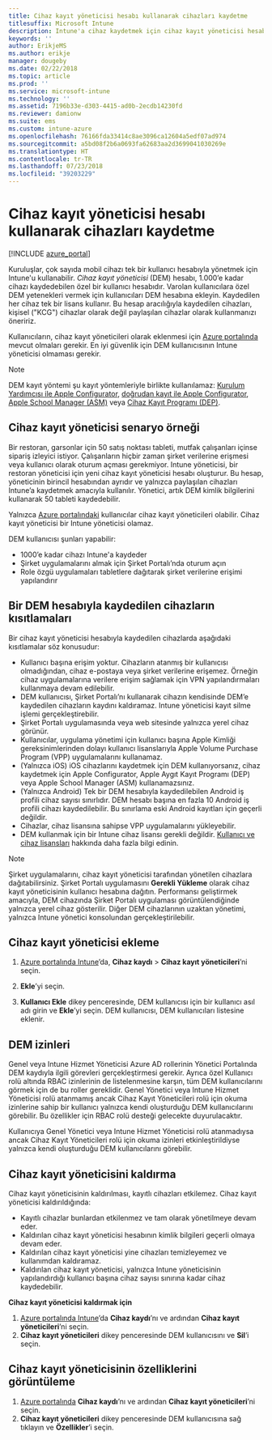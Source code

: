 ```yaml
---
title: Cihaz kayıt yöneticisi hesabı kullanarak cihazları kaydetme
titlesuffix: Microsoft Intune
description: Intune'a cihaz kaydetmek için cihaz kayıt yöneticisi hesabını kullanın. "
keywords: ''
author: ErikjeMS
ms.author: erikje
manager: dougeby
ms.date: 02/22/2018
ms.topic: article
ms.prod: ''
ms.service: microsoft-intune
ms.technology: ''
ms.assetid: 7196b33e-d303-4415-ad0b-2ecdb14230fd
ms.reviewer: damionw
ms.suite: ems
ms.custom: intune-azure
ms.openlocfilehash: 76166fda33414c8ae3096ca12604a5edf07ad974
ms.sourcegitcommit: a5bd08f2b6a0693fa62683aa2d3699041030269e
ms.translationtype: HT
ms.contentlocale: tr-TR
ms.lasthandoff: 07/23/2018
ms.locfileid: "39203229"
---
```

# <a name="enroll-devices-by-using-a-device-enrollment-manager-account"></a>Cihaz kayıt yöneticisi hesabı kullanarak cihazları kaydetme

[!INCLUDE [azure_portal](./includes/azure_portal.md)]

Kuruluşlar, çok sayıda mobil cihazı tek bir kullanıcı hesabıyla yönetmek için Intune'u kullanabilir. *Cihaz kayıt yöneticisi* (DEM) hesabı, 1.000’e kadar cihazı kaydedebilen özel bir kullanıcı hesabıdır. Varolan kullanıcılara özel DEM yetenekleri vermek için kullanıcıları DEM hesabına ekleyin. Kaydedilen her cihaz tek bir lisans kullanır. Bu hesap aracılığıyla kaydedilen cihazları, kişisel ("KCG") cihazlar olarak değil paylaşılan cihazlar olarak kullanmanızı öneririz.  

Kullanıcıların, cihaz kayıt yöneticileri olarak eklenmesi için [Azure portalında](https://portal.azure.com) mevcut olmaları gerekir. En iyi güvenlik için DEM kullanıcısının Intune yöneticisi olmaması gerekir.

>[!NOTE]
>DEM kayıt yöntemi şu kayıt yöntemleriyle birlikte kullanılamaz: [Kurulum Yardımcısı ile Apple Configurator](apple-configurator-setup-assistant-enroll-ios.md), [doğrudan kayıt ile Apple Configurator](apple-configurator-direct-enroll-ios.md), [Apple School Manager (ASM)](apple-school-manager-set-up-ios.md) veya [Cihaz Kayıt Programı (DEP)](device-enrollment-program-enroll-ios.md).

## <a name="example-of-a-device-enrollment-manager-scenario"></a>Cihaz kayıt yöneticisi senaryo örneği

Bir restoran, garsonlar için 50 satış noktası tableti, mutfak çalışanları içinse sipariş izleyici istiyor. Çalışanların hiçbir zaman şirket verilerine erişmesi veya kullanıcı olarak oturum açması gerekmiyor. Intune yöneticisi, bir restoran yöneticisi için yeni cihaz kayıt yöneticisi hesabı oluşturur.  Bu hesap, yöneticinin birincil hesabından ayrıdır ve yalnızca paylaşılan cihazları Intune’a kaydetmek amacıyla kullanılır. Yönetici, artık DEM kimlik bilgilerini kullanarak 50 tableti kaydedebilir.

Yalnızca [Azure portalındaki](https://portal.azure.com) kullanıcılar cihaz kayıt yöneticileri olabilir. Cihaz kayıt yöneticisi bir Intune yöneticisi olamaz.

DEM kullanıcısı şunları yapabilir:

-   1000’e kadar cihazı Intune'a kaydeder
-   Şirket uygulamalarını almak için Şirket Portalı’nda oturum açın
-   Role özgü uygulamaları tabletlere dağıtarak şirket verilerine erişimi yapılandırır

## <a name="limitations-of-devices-that-are-enrolled-with-a-dem-account"></a>Bir DEM hesabıyla kaydedilen cihazların kısıtlamaları

Bir cihaz kayıt yöneticisi hesabıyla kaydedilen cihazlarda aşağıdaki kısıtlamalar söz konusudur:

  - Kullanıcı başına erişim yoktur. Cihazların atanmış bir kullanıcısı olmadığından, cihaz e-postaya veya şirket verilerine erişemez. Örneğin cihaz uygulamalarına verilere erişim sağlamak için VPN yapılandırmaları kullanmaya devam edilebilir.
  - DEM kullanıcısı, Şirket Portalı’nı kullanarak cihazın kendisinde DEM’e kaydedilen cihazların kaydını kaldıramaz. Intune yöneticisi kayıt silme işlemi gerçekleştirebilir.
  - Şirket Portalı uygulamasında veya web sitesinde yalnızca yerel cihaz görünür.
  - Kullanıcılar, uygulama yönetimi için kullanıcı başına Apple Kimliği gereksinimlerinden dolayı kullanıcı lisanslarıyla Apple Volume Purchase Program (VPP) uygulamalarını kullanamaz.
  - (Yalnızca iOS) iOS cihazlarını kaydetmek için DEM kullanıyorsanız, cihaz kaydetmek için Apple Configurator, Apple Aygıt Kayıt Programı (DEP) veya Apple School Manager (ASM) kullanamazsınız.
  - (Yalnızca Android) Tek bir DEM hesabıyla kaydedilebilen Android iş profili cihaz sayısı sınırlıdır. DEM hesabı başına en fazla 10 Android iş profili cihazı kaydedilebilir. Bu sınırlama eski Android kayıtları için geçerli değildir.
  - Cihazlar, cihaz lisansına sahipse VPP uygulamalarını yükleyebilir.
  - DEM kullanmak için bir Intune cihaz lisansı gerekli değildir. [Kullanıcı ve cihaz lisansları](licenses-assign.md#how-user-and-device-licenses-affect-access-to-services) hakkında daha fazla bilgi edinin.


> [!NOTE]
> Şirket uygulamalarını, cihaz kayıt yöneticisi tarafından yönetilen cihazlara dağıtabilirsiniz. Şirket Portalı uygulamasını **Gerekli Yükleme** olarak cihaz kayıt yöneticisinin kullanıcı hesabına dağıtın.
> Performansı geliştirmek amacıyla, DEM cihazında Şirket Portalı uygulaması görüntülendiğinde yalnızca yerel cihaz gösterilir. Diğer DEM cihazlarının uzaktan yönetimi, yalnızca Intune yönetici konsolundan gerçekleştirilebilir.


## <a name="add-a-device-enrollment-manager"></a>Cihaz kayıt yöneticisi ekleme

1.  [Azure portalında Intune](https://aka.ms/intuneportal)’da, **Cihaz kaydı** > **Cihaz kayıt yöneticileri**’ni seçin.

2.  **Ekle**’yi seçin.

3.  **Kullanıcı Ekle** dikey penceresinde, DEM kullanıcısı için bir kullanıcı asıl adı girin ve **Ekle**’yi seçin. DEM kullanıcısı, DEM kullanıcıları listesine eklenir.

## <a name="permissions-for-dem"></a>DEM izinleri

Genel veya Intune Hizmet Yöneticisi Azure AD rollerinin Yönetici Portalında DEM kaydıyla ilgili görevleri gerçekleştirmesi gerekir. Ayrıca özel Kullanıcı rolü altında RBAC izinlerinin de listelenmesine karşın, tüm DEM kullanıcılarını görmek için de bu roller gereklidir. Genel Yönetici veya Intune Hizmet Yöneticisi rolü atanmamış ancak Cihaz Kayıt Yöneticileri rolü için okuma izinlerine sahip bir kullanıcı yalnızca kendi oluşturduğu DEM kullanıcılarını görebilir. Bu özellikler için RBAC rolü desteği gelecekte duyurulacaktır.

Kullanıcıya Genel Yönetici veya Intune Hizmet Yöneticisi rolü atanmadıysa ancak Cihaz Kayıt Yöneticileri rolü için okuma izinleri etkinleştirildiyse yalnızca kendi oluşturduğu DEM kullanıcılarını görebilir.

## <a name="remove-a-device-enrollment-manager"></a>Cihaz kayıt yöneticisini kaldırma

Cihaz kayıt yöneticisinin kaldırılması, kayıtlı cihazları etkilemez. Cihaz kayıt yöneticisi kaldırıldığında:

-   Kayıtlı cihazlar bunlardan etkilenmez ve tam olarak yönetilmeye devam eder.
-   Kaldırılan cihaz kayıt yöneticisi hesabının kimlik bilgileri geçerli olmaya devam eder.
-   Kaldırılan cihaz kayıt yöneticisi yine cihazları temizleyemez ve kullanımdan kaldıramaz.
-   Kaldırılan cihaz kayıt yöneticisi, yalnızca Intune yöneticisinin yapılandırdığı kullanıcı başına cihaz sayısı sınırına kadar cihaz kaydedebilir.

**Cihaz kayıt yöneticisi kaldırmak için**

1. [Azure portalında Intune](https://aka.ms/intuneportal)’da **Cihaz kaydı**’nı ve ardından **Cihaz kayıt yöneticileri**’ni seçin.
2. **Cihaz kayıt yöneticileri** dikey penceresinde DEM kullanıcısını ve **Sil**’i seçin.

## <a name="view-the-properties-of-a-device-enrollment-manager"></a>Cihaz kayıt yöneticisinin özelliklerini görüntüleme

1. [Azure portalında](https://portal.azure.com) **Cihaz kaydı**’nı ve ardından **Cihaz kayıt yöneticileri**’ni seçin.
2. **Cihaz kayıt yöneticileri** dikey penceresinde DEM kullanıcısına sağ tıklayın ve **Özellikler**’i seçin.
